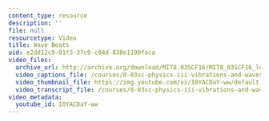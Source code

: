 ```yaml
---
content_type: resource
description: ''
file: null
resourcetype: Video
title: Wave Beats
uid: e2dd12c9-01f3-37c0-c04d-838e1199faca
video_files:
  archive_url: http://archive.org/download/MIT8.03SCF16/MIT8_03SCF16_lec05_300k.mp4
  video_captions_file: /courses/8-03sc-physics-iii-vibrations-and-waves-fall-2016/c0c7a4a8a8725fedbae21f92d1d6dd20_I0YACDaY-ww.vtt
  video_thumbnail_file: https://img.youtube.com/vi/I0YACDaY-ww/default.jpg
  video_transcript_file: /courses/8-03sc-physics-iii-vibrations-and-waves-fall-2016/1e0c129feae723465148603308d06afc_I0YACDaY-ww.pdf
video_metadata:
  youtube_id: I0YACDaY-ww
---
```

